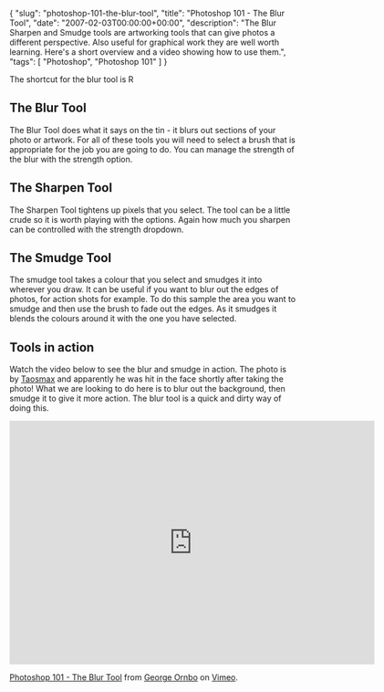 {
  "slug": "photoshop-101-the-blur-tool",
  "title": "Photoshop 101 - The Blur Tool",
  "date": "2007-02-03T00:00:00+00:00",
  "description": "The Blur Sharpen and Smudge tools are artworking tools that can give photos a different perspective. Also useful for graphical work they are well worth learning. Here's a short overview and a video showing how to use them.",
  "tags": [
    "Photoshop",
    "Photoshop 101"
  ]
}

The shortcut for the blur tool is R

## The Blur Tool

The Blur Tool does what it says on the tin - it blurs out sections of your photo or artwork. For all of these tools you will need to select a brush that is appropriate for the job you are going to do. You can manage the strength of the blur with the strength option.

## The Sharpen Tool

The Sharpen Tool tightens up pixels that you select. The tool can be a little crude so it is worth playing with the options. Again how much you sharpen can be controlled with the strength dropdown. 

## The Smudge Tool

The smudge tool takes a colour that you select and smudges it into wherever you draw. It can be useful if you want to blur out the edges of photos, for action shots for example. To do this sample the area you want to smudge and then use the brush to fade out the edges. As it smudges it blends the colours around it with the one you have selected. 

## Tools in action

Watch the video below to see the blur and smudge in action. The photo is by [Taosmax][1] and apparently he was hit in the face shortly after taking the photo! What we are looking to do here is to blur out the background, then smudge it to give it more action. The blur tool is a quick and dirty way of doing this.

<iframe src="https://player.vimeo.com/video/32933878?title=0&amp;byline=0&amp;portrait=0" width="640" height="427" frameborder="0" webkitAllowFullScreen mozallowfullscreen allowFullScreen></iframe><p><a href="https://vimeo.com/32933878">Photoshop 101 - The Blur Tool</a> from <a href="https://vimeo.com/shapeshed">George Ornbo</a> on <a href="https://vimeo.com">Vimeo</a>.</p>

 [1]: http://www.flickr.com/photos/taosmax/

